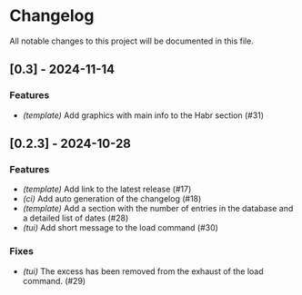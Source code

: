 # Changelog

All notable changes to this project will be documented in this file.

## [0.3] - 2024-11-14

### Features

- *(template)* Add graphics with main info to the Habr section (#31)

## [0.2.3] - 2024-10-28

### Features

- *(template)* Add link to the latest release (#17)
- *(ci)* Add auto generation of the changelog (#18)
- *(template)* Add a section with the number of entries in the database and a detailed list of dates (#28)
- *(tui)* Add short message to the load command (#30)

### Fixes

- *(tui)* The excess has been removed from the exhaust of the load command. (#29)

<!-- generated by git-cliff -->
